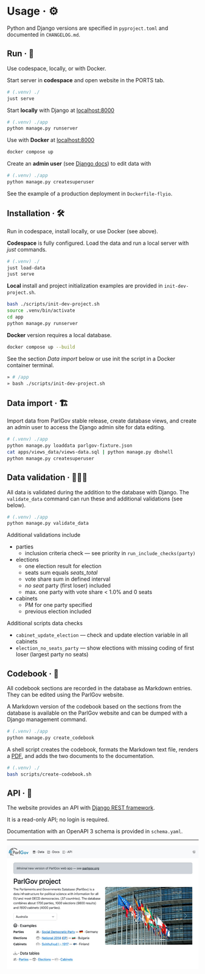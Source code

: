 # Usage · ⚙️

Python and Django versions are specified in `pyproject.toml` and documented in
`CHANGELOG.md`.

## Run · 🚀

Use codespace, locally, or with Docker.

Start server in **codespace** and open website in the PORTS tab.

```sh
# (.venv) ./
just serve
```

Start **locally** with Django at [localhost:8000](http://localhost:8000/)

```sh
# (.venv) ./app
python manage.py runserver
```

Use with **Docker** at [localhost:8000](http://localhost:8000/)

```sh
docker compose up
```

Create an **admin user** (see [Django
docs](https://docs.djangoproject.com/en/stable/intro/tutorial02/#creating-an-admin-user))
to edit data with

```sh
# (.venv) ./app
python manage.py createsuperuser
```

See the example of a production deployment in `Dockerfile-flyio`.

## Installation · 🛠️

Run in codespace, install locally, or use Docker (see above).

**Codespace** is fully configured. Load the data and run a local server with
_just_ commands.

```sh
# (.venv) ./
just load-data
just serve
```

**Local** install and project initialization examples are provided in
`init-dev-project.sh`.

```sh
bash ./scripts/init-dev-project.sh
source .venv/bin/activate
cd app
python manage.py runserver
```

**Docker** version requires a local database.

```sh
docker compose up --build
```

See the section _Data import_ below or use init the script in a Docker container
terminal.

```sh
» # /app
» bash ./scripts/init-dev-project.sh
```

## Data import · 🏗️

Import data from ParlGov stable release, create database views, and create an
admin user to access the Django admin site for data editing.

```sh
# (.venv) ./app
python manage.py loaddata parlgov-fixture.json
cat apps/views_data/views-data.sql | python manage.py dbshell
python manage.py createsuperuser
```

## Data validation · 🕵🏼‍♀️

All data is validated during the addition to the database with Django. The
`validate_data` command can run these and additional validations (see below).

```sh
# (.venv) ./app
python manage.py validate_data
```

Additional validations include

- parties
    - inclusion criteria check — see priority in `run_include_checks(party)`
- elections
    - one election result for election
    - seats sum equals _seats_total_
    - vote share sum in defined interval
    - _no seat_ party (first loser) included
    - max. one party with vote share < 1.0% and 0 seats
- cabinets
    - PM for one party specified
    - previous election included

Additional scripts data checks

- `cabinet_update_election` — check and update election variable in all cabinets
- `election_no_seats_party` — show elections with missing coding of first loser
  (largest party no seats)

## Codebook · 📙

All codebook sections are recorded in the database as Markdown entries. They can
be edited using the ParlGov website.

A Markdown version of the codebook based on the sections from the database is
available on the ParlGov website and can be dumped with a Django management
command.

```sh
# (.venv) ./app
python manage.py create_codebook
```

A shell script creates the codebook, formats the Markdown text file, renders a
[PDF](assets/parlgov-codebook.pdf), and adds the two documents to the
documentation.

```sh
# (.venv) ./
bash scripts/create-codebook.sh
```

## API · 🔗

The website provides an API with [Django REST
framework](https://www.django-rest-framework.org/).

It is a read-only API; no login is required.

Documentation with an OpenAPI 3 schema is provided in `schema.yaml`.

---

![ParlGov Web 2024](./assets/parlgov-web_2024.png)
